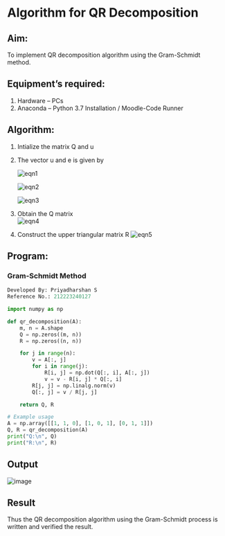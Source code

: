 # Algorithm for QR Decomposition
## Aim:
To implement QR decomposition algorithm using the Gram-Schmidt method.
## Equipment’s required:
1.	Hardware – PCs
2.	Anaconda – Python 3.7 Installation / Moodle-Code Runner
## Algorithm:
1.	Intialize the matrix Q and u
2.	The vector u and e is given by

    ![eqn1](./ex4.jpg)

    ![eqn2](./ex6.jpg)

    ![eqn3](./ex3.jpg)

3.	Obtain the Q matrix   
    ![eqn4](./ex1.jpg)
4.	Construct the upper triangular matrix R
    ![eqn5](./ex2.jpg)



## Program:
### Gram-Schmidt Method
```python
Developed By: Priyadharshan S
Reference No.: 212223240127

import numpy as np

def qr_decomposition(A):
    m, n = A.shape
    Q = np.zeros((m, n))
    R = np.zeros((n, n))

    for j in range(n):
        v = A[:, j]
        for i in range(j):
            R[i, j] = np.dot(Q[:, i], A[:, j])
            v = v - R[i, j] * Q[:, i]
        R[j, j] = np.linalg.norm(v)
        Q[:, j] = v / R[j, j]

    return Q, R

# Example usage
A = np.array([[1, 1, 0], [1, 0, 1], [0, 1, 1]])
Q, R = qr_decomposition(A)
print("Q:\n", Q)
print("R:\n", R)

```

## Output

![image](https://github.com/S-Priyadharshan/QRdecomposition/assets/145854138/30871cfc-735a-4414-b246-51d63a062543)


## Result
Thus the QR decomposition algorithm using the Gram-Schmidt process is written and verified the result.
